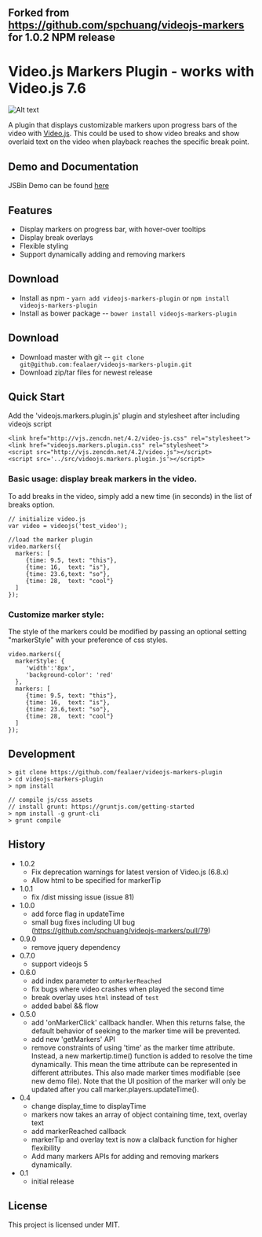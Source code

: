 ## Forked from https://github.com/spchuang/videojs-markers for 1.0.2 NPM release


Video.js Markers Plugin - works with Video.js 7.6
===================
![Alt text](https://raw.github.com/fealaer/videojs-markers-plugin/master/screenshot.png "Screen shot of videojs.markers.plugin")

A plugin that displays customizable markers upon progress bars of the video with [Video.js](https://github.com/videojs/video.js/). This could be used to show video breaks and show overlaid text on the video when playback reaches the specific break point.

## Demo and Documentation
JSBin Demo can be found [here](https://codepen.io/fealaer/pen/RwbKeye)

## Features
* Display markers on progress bar, with hover-over tooltips
* Display break overlays
* Flexible styling
* Support dynamically adding and removing markers

## Download

* Install as npm - `yarn add videojs-markers-plugin` or `npm install videojs-markers-plugin`
* Install as bower package -- `bower install videojs-markers-plugin`

## Download

* Download master with git -- `git clone git@github.com:fealaer/videojs-markers-plugin.git`
* Download zip/tar files for newest release

## Quick Start
Add the 'videojs.markers.plugin.js' plugin and stylesheet after including videojs script

    <link href="http://vjs.zencdn.net/4.2/video-js.css" rel="stylesheet">
    <link href="videojs.markers.plugin.css" rel="stylesheet">
    <script src="http://vjs.zencdn.net/4.2/video.js"></script>
    <script src='../src/videojs.markers.plugin.js'></script>

### Basic usage: display break markers in the video.
To add breaks in the video, simply add a new time (in seconds) in the list of breaks option.

    // initialize video.js
    var video = videojs('test_video');

    //load the marker plugin
    video.markers({
      markers: [
         {time: 9.5, text: "this"},
         {time: 16,  text: "is"},
         {time: 23.6,text: "so"},
         {time: 28,  text: "cool"}
      ]
    });

### Customize marker style:
The style of the markers could be modified by passing an optional setting "markerStyle" with your preference of css styles.

    video.markers({
      markerStyle: {
         'width':'8px',
         'background-color': 'red'
      },
      markers: [
         {time: 9.5, text: "this"},
         {time: 16,  text: "is"},
         {time: 23.6,text: "so"},
         {time: 28,  text: "cool"}
      ]    
    });

## Development
```
> git clone https://github.com/fealaer/videojs-markers-plugin
> cd videojs-markers-plugin
> npm install

// compile js/css assets
// install grunt: https://gruntjs.com/getting-started
> npm install -g grunt-cli
> grunt compile
```

## History
- 1.0.2
   - Fix deprecation warnings for latest version of Video.js (6.8.x)
   - Allow html to be specified for markerTip
- 1.0.1
   - fix /dist missing issue (issue 81)
- 1.0.0
   - add force flag in updateTime
   - small bug fixes including UI bug (https://github.com/spchuang/videojs-markers/pull/79)
- 0.9.0
   - remove jquery dependency
- 0.7.0
   - support videojs 5
- 0.6.0
   - add index parameter to `onMarkerReached`
   - fix bugs where video crashes when played the second time
   - break overlay uses `html` instead of `test`
   - added babel && flow
- 0.5.0
   - add 'onMarkerClick' callback handler. When this returns false, the default behavior of seeking to the marker time will be prevented.
   - add new 'getMarkers' API
   - remove constraints of using 'time' as the marker time attribute. Instead, a new markertip.time() function is added to resolve the time dynamically. This mean the time attribute can be represented in different attributes. This also made marker times modifiable (see new demo file). Note that the UI position of the marker will only be updated after you call marker.players.updateTime().
- 0.4
   - change display_time to displayTime
   - markers now takes an array of object containing time, text, overlay text
   - add markerReached callback
   - markerTip and overlay text is now a clalback function for higher flexibility
   - Add many markers APIs for adding and removing markers dynamically.
- 0.1
   - initial release

## License
This project is licensed under MIT.
